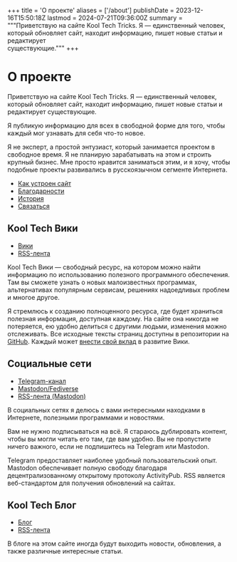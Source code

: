 +++
title = 'О проекте'
aliases = ['/about']
publishDate = 2023-12-16T15:50:18Z
lastmod = 2024-07-21T09:36:00Z
summary = """Приветствую на сайте Kool Tech Tricks. Я — единственный человек, \
который обновляет сайт, находит информацию, пишет новые статьи и редактирует \
существующие."""
+++

# О проекте

Приветствую на сайте Kool Tech Tricks. Я — единственный человек, который
обновляет сайт, находит информацию, пишет новые статьи и редактирует
существующие.

Я публикую информацию для всех в свободной форме для того, чтобы каждый мог
узнавать для себя что-то новое.

Я не эксперт, а простой энтузиаст, который занимается проектом в свободное
время. Я не планирую зарабатывать на этом и строить крупный бизнес. Мне просто
нравится заниматься этим, и я хочу, чтобы подобные проекты развивались в
русскоязычном сегменте Интернета.

- [Как устроен сайт](/faq/how-site-works)
- [Благодарности](/faq/credits)
- [История](/faq/history)
- [Связаться](/faq/contact)

## Kool Tech Вики

- [Вики](/wiki)
- [RSS-лента](/wiki/index.xml)

Kool Tech Вики — свободный ресурс, на котором можно найти информацию по
использованию полезного программного обеспечения. Там вы сможете узнать о новых
малоизвестных программах, альтернативах популярным сервисам, решениях
надоедливых проблем и многое другое.

Я стремлюсь к созданию полноценного ресурса, где будет храниться полезная
информация, доступная каждому. На сайте она никогда не потеряется, ею удобно
делиться с другими людьми, изменения можно отслеживать. Все исходные тексты
страниц доступны в репозитории на
[GitHub](https://github.com/KoolTechTricks/pages). Каждый может
[внести свой вклад](https://github.com/KoolTechTricks/pages/blob/main/CONTRIBUTING.md)
в развитие Вики.

## Социальные сети

- [Telegram-канал](https://t.me/KoolTechTricks)
- [Mastodon/Fediverse](https://lor.sh/@KoolTechTricks)
- [RSS-лента (Mastodon)](https://lor.sh/@KoolTechTricks.rss)

В социальных сетях я делюсь с вами интересными находками в Интернете, полезными
программами и новостями.

Вам не нужно подписываться на всё. Я стараюсь дублировать контент, чтобы вы
могли читать его там, где вам удобно. Вы не пропустите ничего важного, если не
подпишитесь на Telegram или Mastodon.

Telegram предоставляет наиболее удобный пользовательский опыт. Mastodon
обеспечивает полную свободу благодаря децентрализованному открытому протоколу
ActivityPub. RSS является веб-стандартом для получения обновлений на сайтах.

## Kool Tech Блог

- [Блог](/blog)
- [RSS-лента](/blog/index.xml)

В блоге на этом сайте иногда будут выходить новости, обновления, а также
различные интересные статьи.
